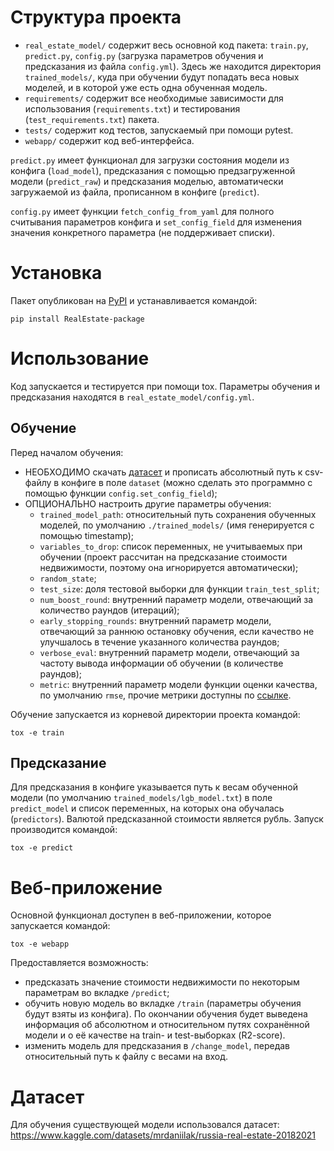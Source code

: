 # Структура проекта

- `real_estate_model/` содержит весь основной код пакета: `train.py`, `predict.py`, `config.py` (загрузка параметров обучения и предсказания из файла `config.yml`). Здесь же находится директория `trained_models/`, куда при обучении будут попадать веса новых моделей, и в которой уже есть одна обученная модель.
- `requirements/` содержит все необходимые зависимости для использования (`requirements.txt`) и тестирования (`test_requirements.txt`) пакета.
- `tests/` содержит код тестов, запускаемый при помощи pytest.
- `webapp/` содержит код веб-интерфейса.

`predict.py` имеет функционал для загрузки состояния модели из конфига (`load_model`), предсказания с помощью предзагруженной модели (`predict_raw`) и предсказания моделью, автоматически загружаемой из файла, прописанном в конфиге (`predict`).

`config.py` имеет функции `fetch_config_from_yaml` для полного считывания параметров конфига и `set_config_field` для изменения значения конкретного параметра (не поддерживает списки).


# Установка

Пакет опубликован на [PyPI](https://pypi.org/project/RealEstate-package/) и устанавливается командой:

```
pip install RealEstate-package
```


# Использование

Код запускается и тестируется при помощи tox. Параметры обучения и предсказания находятся в `real_estate_model/config.yml`.


## Обучение

Перед началом обучения:

- НЕОБХОДИМО скачать [датасет](https://www.kaggle.com/datasets/mrdaniilak/russia-real-estate-20182021) и прописать абсолютный путь к csv-файлу в конфиге в поле `dataset` (можно сделать это программно с помощью функции `config.set_config_field`);
- ОПЦИОНАЛЬНО настроить другие параметры обучения:
    + `trained_model_path`: относительный путь сохранения обученных моделей, по умолчанию `./trained_models/` (имя генерируется с помощью timestamp);
    + `variables_to_drop`: список переменных, не учитываемых при обучении (проект рассчитан на предсказание стоимости недвижимости, поэтому она игнорируется автоматически);
    + `random_state`;
    + `test_size`: доля тестовой выборки для функции `train_test_split`;
    + `num_boost_round`: внутренний параметр модели, отвечающий за количество раундов (итераций);
    + `early_stopping_rounds`: внутренний параметр модели, отвечающий за раннюю остановку обучения, если качество не улучшалось в течение указанного количества раундов;
    + `verbose_eval`: внутренний параметр модели, отвечающий за частоту вывода информации об обучении (в количестве раундов);
    + `metric`: внутренний параметр модели функции оценки качества, по умолчанию `rmse`, прочие метрики доступны по [ссылке](https://lightgbm.readthedocs.io/en/latest/Parameters.html#metric).

Обучение запускается из корневой директории проекта командой:

```
tox -e train
```


## Предсказание

Для предсказания в конфиге указывается путь к весам обученной модели (по умолчанию `trained_models/lgb_model.txt`) в поле `predict_model` и список переменных, на которых она обучалась (`predictors`).
Валютой предсказанной стоимости является рубль. Запуск производится командой:

```
tox -e predict
```


# Веб-приложение

Основной функционал доступен в веб-приложении, которое запускается командой:

```
tox -e webapp
```

Предоставляется возможность:
- предсказать значение стоимости недвижимости по некоторым параметрам во вкладке `/predict`;
- обучить новую модель во вкладке `/train` (параметры обучения будут взяты из конфига). По окончании обучения будет выведена информация об абсолютном и относительном путях сохранённой модели и о её качестве на train- и test-выборках (R2-score).
- изменить модель для предсказания в `/change_model`, передав относительный путь к файлу с весами на вход.


# Датасет

Для обучения существующей модели использовался датасет:
https://www.kaggle.com/datasets/mrdaniilak/russia-real-estate-20182021
